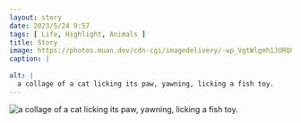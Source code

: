 ```yaml
---
layout: story
date: 2023/5/24 9:57
tags: [ Life, Highlight, Animals ]
title: Story
image: https://photos.muan.dev/cdn-cgi/imagedelivery/-wp_VgtWlgmh1JURQ8t1mg/3672f21c-3869-479f-0b85-4388c6ce9c00/public
caption: |
  
alt: |
  a collage of a cat licking its paw, yawning, licking a fish toy.
---
```


![a collage of a cat licking its paw, yawning, licking a fish toy.](https://photos.muan.dev/cdn-cgi/imagedelivery/-wp_VgtWlgmh1JURQ8t1mg/3672f21c-3869-479f-0b85-4388c6ce9c00/public)


